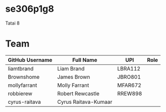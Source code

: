 # se306p1g8
Tatai 8

# Team
| GitHub Username | Full Name | UPI | Role |
| --------------- | --------- | --- | ---- |
| liamtbrand | Liam Brand | LBRA112 | |
| Brownshome | James Brown | JBRO801 |  |
| mollyfarrant | Molly Farrant | MFAR672 | |
| robbierew | Robert Rewcastle | RREW898 | |
| cyrus-raitava | Cyrus Raitava-Kumaar | | |
